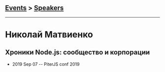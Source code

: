 ## [Events](../README.md) > [Speakers](../speakers.md)
---

# Николай Матвиенко

## Хроники Node.js: сообщество и корпорации
- 2019 Sep 07 -- PiterJS conf 2019    
